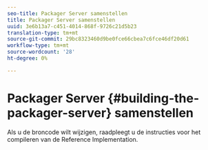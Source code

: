 ```yaml
---
seo-title: Packager Server samenstellen
title: Packager Server samenstellen
uuid: 3e6b13a7-c451-4014-868f-9726c21d5b23
translation-type: tm+mt
source-git-commit: 29bc8323460d9be0fce66cbea7c6fce46df20d61
workflow-type: tm+mt
source-wordcount: '28'
ht-degree: 0%

---
```



# Packager Server {#building-the-packager-server} samenstellen

Als u de broncode wilt wijzigen, raadpleegt u de instructies voor het compileren van de Reference Implementation.
